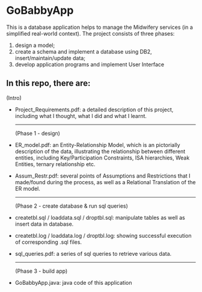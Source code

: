 # GoBabbyApp
This is a database application helps to manage the Midwifery services (in a simplified real-world context). The project consists of three phases: 

1. design a model;  
2. create a schema and implement a database using DB2, insert/maintain/update data;  
3. develop application programs and implement User Interface


In this repo, there are:
  ------
  (Intro)
 
- Project_Requirements.pdf: a detailed description of this project, including what I thought, what I did and what I learnt.

  ------
  (Phase 1 - design)
  
- ER_model.pdf: an Entity-Relationship Model, which is an pictorially description of the data, illustrating the relationship between different entities, including Key/Participation Constraints, ISA hierarchies, Weak Entities, ternary relationship etc.

- Assum_Restr.pdf: several points of Assumptions and Restrictions that I made/found during the process, as well as a Relational Translation of the ER model.

  ------ 
  (Phase 2 - create database & run sql queries)
    
- createtbl.sql / loaddata.sql / droptbl.sql: manipulate tables as well as insert data in database.
  
- createtbl.log / loaddata.log / droptbl.log: showing successful execution of corresponding .sql files.

- sql_queries.pdf: a series of sql queries to retrieve various data.


  ------ 
  (Phase 3 - build app)

- GoBabbyApp.java: java code of this application



